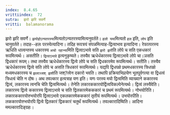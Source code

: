 ```yaml
---
index:  8.4.65
vrittiindex:  72
sutra:  झरो झरि सवर्णे
vritti:  balamanorama 
---
```


झरो झरि सवर्णे। `झयोहोऽन्यतरस्या`मित्यतोऽन्यतरस्यामित्यनुवर्तते। `हलो यमा`मित्यतो `हल` इति, `लोप` इति चानुवर्तते। तदाह--हलः परस्येत्यादिना। तदिह रूपत्रयं संपन्नमित्याह-द्वित्वाभाव इत्यादिना। रेफात्परस्य ऋधिति धात्वन्तस्य धकारस्य `अचो रहाभ्या`मिति द्वित्वाऽभावे सति `झरो झरी`ति लोपे च सति एकधकारं रूपमित्यर्थः। असतीति। `द्वित्वाऽभावे` इत्यनुकृष्यते। तस्यैव ऋधेर्धकारस्य द्वित्वाऽभावे लोपे चा।ञसति द्विधकारं रूपम्। तथा तस्यैव ऋधेर्धकारस्य द्वित्वे लोपे च सति द्विधकारमेव रूपमित्यर्थः। सतीति। तस्यैव ऋधेर्धकारस्य द्वित्वे सति लोपे च असति त्रिधकारं रूपमित्यर्थः। यद्यपि द्विधपक्षे प्रथमधकारस्य त्रिधपक्षे मध्यमधकारस्य च `झलाञ्जश् झशी`ति जश्?त्वेन दकारो भवति। तथापि प्रक्रियाभिप्रायेण भूतपूर्वगत्या वा द्विधत्वं त्रिधत्वं चेति न दोषः। अथ तवल्कार इत्यत्राह यण इति। यणः परस्य मयो द्वित्वमिति व्याख्याने ककारस्य द्वित्वं, लकारस्य त्वनचि चेति द्वित्वमित्यर्थः। तेनेति लकारककारयोर्द्वित्वविकल्पेनेत्यर्थः। द्वित्वं लस्यैवेति। लकारस्य द्वित्वे ककारस्य द्वित्वाऽभावे च सति द्विलकारमेकककारं च प्रथमं रूपमित्यर्थः। नोभयोरिति। लकारककारयोरुभयोरपि द्वित्वाऽभावे एकलकारमेकककारं तृतीयं रूपमित्यर्थः। उभयोरपीति। लककारयोरुभयोरपि द्वित्वे द्विलकारं द्विककारं चतुर्थं रूपमित्यर्थः। तवल्कारादिष्विति। आदिना ममल्कारादिङ्ग्रहः।

